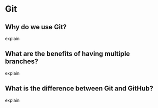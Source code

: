 # Git

## Why do we use Git?

explain

## What are the benefits of having multiple branches?

explain

## What is the difference between Git and GitHub?

explain